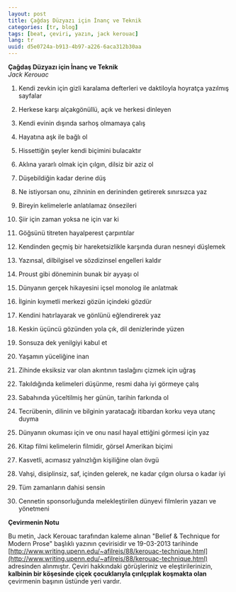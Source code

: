```yaml
---
layout: post
title: Çağdaş Düzyazı için İnanç ve Teknik
categories: [tr, blog]
tags: [beat, çeviri, yazın, jack kerouac]
lang: tr
uuid: d5e0724a-b913-4b97-a226-6aca312b30aa
---
```


**Çağdaş Düzyazı için İnanç ve Teknik**  
*Jack Kerouac*

1. Kendi zevkin için gizli karalama defterleri ve daktiloyla hoyratça yazılmış sayfalar
2. Herkese karşı alçakgönüllü, açık ve herkesi dinleyen
3. Kendi evinin dışında sarhoş olmamaya çalış
4. Hayatına aşk ile bağlı ol
5. Hissettiğin şeyler kendi biçimini bulacaktır
6. Aklına yararlı olmak için çılgın, dilsiz bir aziz ol
7. Düşebildiğin kadar derine düş
8. Ne istiyorsan onu, zihninin en derininden getirerek sınırsızca yaz
9. Bireyin kelimelerle anlatılamaz önsezileri
10. Şiir için zaman yoksa ne için var ki
11. Göğsünü titreten hayalperest çarpıntılar
12. Kendinden geçmiş bir hareketsizlikle karşında duran nesneyi düşlemek
13. Yazınsal, dilbilgisel ve sözdizinsel engelleri kaldır
14. Proust gibi döneminin bunak bir ayyaşı ol

15. Dünyanın gerçek hikayesini içsel monolog ile anlatmak
16. İlginin kıymetli merkezi gözün içindeki gözdür
17. Kendini hatırlayarak ve gönlünü eğlendirerek yaz
18. Keskin üçüncü gözünden yola çık, dil denizlerinde yüzen
19. Sonsuza dek yenilgiyi kabul et
20. Yaşamın yüceliğine inan
21. Zihinde eksiksiz var olan akıntının taslağını çizmek için uğraş
22. Takıldığında kelimeleri düşünme, resmi daha iyi görmeye çalış
23. Sabahında yüceltilmiş her günün, tarihin farkında ol
24. Tecrübenin, dilinin ve bilginin yaratacağı itibardan korku veya utanç duyma
25. Dünyanın okuması için ve onu nasıl hayal ettiğini görmesi için yaz
26. Kitap filmi kelimelerin filmidir, görsel Amerikan biçimi
27. Kasvetli, acımasız yalnızlığın kişiliğine olan övgü
28. Vahşi, disiplinsiz, saf, içinden gelerek, ne kadar çılgın olursa o kadar iyi
29. Tüm zamanların dahisi sensin
30. Cennetin sponsorluğunda melekleştirilen dünyevi filmlerin yazarı ve yönetmeni

  
**Çevirmenin Notu**

Bu metin, Jack Kerouac tarafından kaleme alınan "Belief & Technique for Modern
Prose" başlıklı yazının çevirisidir ve 19-03-2013 tarihinde
[http://www.writing.upenn.edu/~afilreis/88/kerouac-technique.html](http://www.writing.upenn.edu/~afilreis/88/kerouac-technique.html)
adresinden alınmıştır. Çeviri hakkındaki görüşleriniz ve eleştirilerinizin,
**kalbinin bir köşesinde çiçek çocuklarıyla çırılçıplak koşmakta olan** çevirmenin
başının üstünde yeri vardır.
